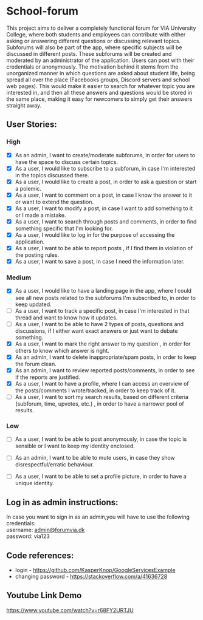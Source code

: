 # School-forum
This project aims to deliver a completely functional forum for VIA University College, where both students and employees can contribute with either asking or answering different questions or discussing relevant topics. Subforums will also be part of the app, where specific subjects will be discussed in different posts. These subforums will be created and moderated by an administrator of the application. Users can post with their credentials or anonymously. 
The motivation behind it stems from the unorganized manner in which questions are asked about student life, being spread all over the place (Facebooks groups, Discord servers and school web pages). This would make it easier to search for whatever topic you are interested in, and then all these answers and questions would be stored in the same place, making it easy for newcomers to simply get their answers straight away.

## User Stories:
### High
- [x]  As an admin, I want to create/moderate subforums, in order for users to have the space to discuss certain topics.
- [x]  As a user, I would like to subscribe to a subforum, in case I'm interested in the topics discussed there.
- [x]  As a user, I would like to create a post, in order to ask a question or start a polemic.
- [x]  As a user, I want to comment on a post, in case I know the answer to it or want to extend the question.
- [x]  As a user, I want to modify a post, in case I want to add something to it or I made a mistake.
- [x]  As a user, I want to search through posts and comments, in order to find something specific that I'm looking for.
- [x]  As a user, I would like to log in for the purpose of accessing the application.
- [x]  As a user, I want to be able to report posts , if I find them in violation of the posting rules.
- [x]  As a user, I want to save a post, in case I need the information later.

### Medium
- [x]  As a user, I would like to have a landing page in the app, where I could see all new posts related to the subforums I'm subscribed to, in order to keep updated.
- [ ]  As a user, I want to track a specific post, in case I'm interested in that thread and want to know how it updates.
- [ ]  As a user, I want to be able to have 2 types of posts, questions and discussions, if I either want exact answers or just want to debate something.
- [x]  As a user, I want to mark the right answer to my question , in order for others to know which answer is right.
- [x]  As an admin, I want to delete inappropriate/spam posts, in order to keep the forum clean.
- [x] As an admin, I want to review reported posts/comments, in order to see if the reports are justified.
- [x]  As a user, I want to have a profile, where I can access an overview of the posts/comments I wrote/tracked, in order to keep track of it.
- [ ]  As a user, I want to sort my search results, based on different criteria (subforum, time, upvotes, etc.) , in order to have a narrower pool of results.
### Low
- [ ]  As a user, I want to be able to post anonymously, in case the topic is sensible or I want to keep my identity enclosed.
- [ ]  As an admin, I want to be able to mute users, in case they show disrespectful/erratic behaviour.
- [ ]  As a user, I want to be able to set a profile picture, in order to have a unique identity.


## Log in as admin instructions:
In case you want to sign in as an admin,you will have to use the following credentials:  
username: admin@forumvia.dk  
password: via123  

## Code references:
- login - https://github.com/KasperKnop/GoogleServicesExample
- changing password - https://stackoverflow.com/a/41636728

## Youtube Link Demo  
https://www.youtube.com/watch?v=r68FY2URTJU
